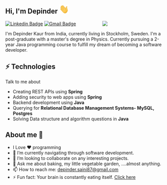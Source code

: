<h2> Hi, I'm Depinder <img src="https://raw.githubusercontent.com/ABSphreak/ABSphreak/master/gifs/Hi.gif" width="30px"> </h2>

<img align='right' src='https://user-images.githubusercontent.com/5713670/87202985-820dcb80-c2b6-11ea-9f56-7ec461c497c3.gif' width='200"'>

[![Linkedin Badge](https://img.shields.io/badge/-depinderkaur-blue?style=flat-square&logo=Linkedin&logoColor=white&link=https://www.linkedin.com/in/depinderkaur/)](https://www.linkedin.com/in/depinderkaur/) 
[![Gmail Badge](https://img.shields.io/badge/-depinder.saini87@gmail.com-c14438?style=flat-square&logo=Gmail&logoColor=white&link=mailto:depinder.saini87@gmail.com)](mailto:depinder.saini87@gmail.com)

I'm Depinder Kaur from India, currently living in Stockholm, Sweden. I'm a post-graduate with a master's degree in Physics. Currently pursuing a 2-year Java programming course to fulfill my dream of becoming a software developer. 

## ⚡ Technologies
Talk to me about
- Creating REST APIs using **Spring**
- Adding security to web apps using **Spring**
- Backend development using **Java**
- Querying for **Relational Database Management Systems- MySQL, Postgres**
- Solving Data structure and algorithm questions in **Java**

## About me 🤔
- I Love ❤️ programming
- 🌱 I’m currently navigating through software development.
- 👯 I’m looking to collaborate on any interesting projects.
- 💬 Ask me about baking, my little vegetable garden, ....almost anything.
- 📫 How to reach me: depinder.saini87@gmail.com
- ⚡ Fun fact: Your brain is constantly eating itself.  [Click here](https://www.google.com/search?q=phagocytosis&rlz=1C1JJTC_enSE1012SE1012&oq=phagocytosis&gs_lcrp=EgZjaHJvbWUyBggAEEUYOdIBCDE3MTJqMGo3qAIAsAIA&sourceid=chrome&ie=UTF-8)
